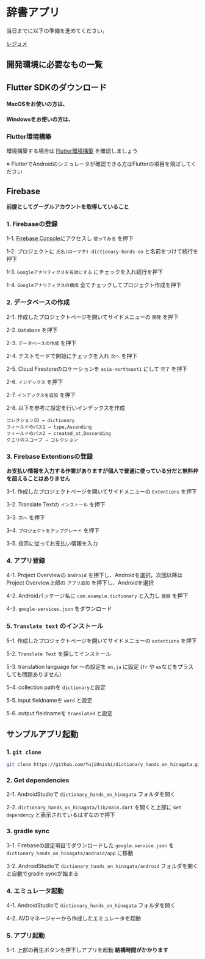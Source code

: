 # 辞書アプリ

当日までに以下の準備を進めてください。

[レジュメ](https://github.com/YujiOnishi/dictionary_hands_on_hinagata/)

## 開発環境に必要なもの一覧

<Environment />

## Flutter SDKのダウンロード

#### MacOSをお使いの方は、

<SDKInstall os="macos" version="v1.9.1+hotfix.6-stable" />

#### Windowsをお使いの方は、

<SDKInstall os="windows" version="v1.9.1+hotfix.6-stable" />

### Flutter環境構築

環境構築する場合は [Flutter環境構築](/handson/basic) を確認しましょう

※ FlutterでAndroidのシミュレータが確認できる方はFlutterの項目を飛ばしてください

## Firebase

**前提としてグーグルアカウントを取得していること**

### 1. Firebaseの登録

1-1. [Firebase Console](https://firebase.google.com/?hl=jahttps://firebase.google.com/?hl=ja)にアクセスし `使ってみる` を押下

1-2. プロジェクトに `氏名(ローマ字)-dictionary-hands-on` と名前をつけて続行を押下

1-3. `Googleアナリティクスを有効にする` にチェックを入れ続行を押下

1-4. `Googleアナリティクスの構成` 全てチェックしてプロジェクト作成を押下

### 2. データベースの作成

2-1. 作成したプロジェクトページを開いてサイドメニューの `開発` を押下

2-2. `Database` を押下

2-3. `データベースの作成` を押下

2-4. テストモードで開始にチェックを入れ `次へ` を押下

2-5. Cloud Firestoreのロケーションを `asia-northeast1` にして `完了` を押下

2-6. `インデックス` を押下

2-7. `インデックスを追加` を押下

2-8. 以下を参考に設定を行いインデックスを作成

```
コレクションID → dictionary
フィールドのパス1 → type,Ascending
フィールドのパス2 → created_at,Descending
クエリのスコープ → コレクション
```

### 3. Firebase Extentionsの登録

**お支払い情報を入力する作業がありますが個人で普通に使っている分だと無料枠を超えることはありません**

3-1. 作成したプロジェクトページを開いてサイドメニューの `Extentions` を押下

3-2. Translate Textの `インストール` を押下

3-3. `次へ` を押下

3-4. `プロジェクトをアップグレード` を押下

3-5. 指示に従ってお支払い情報を入力

### 4. アプリ登録

4-1. Project Overviewの `Android` を押下し、Androidを選択。次回以降はProject Overview上部の `アプリ追加` を押下し、Androidを選択

4-2. Androidパッケージ名に `com.example.dictionary` と入力し `登録` を押下

4-3. `google-services.json` をダウンロード

### 5. `Translate text` のインストール

5-1. 作成したプロジェクトページを開いてサイドメニューの `extentions` を押下

5-2. `Translate Text` を探してインストール

5-3. translation language for ～の設定を `en,ja` に設定 (`fr` や `es`などをプラスしても問題ありません)

5-4. collection pathを `dictionary`と設定

5-5. input fieldnameを `word` と設定

5-6. output fieldnameを `translated` と設定

## サンプルアプリ起動

### 1. `git clone`

```bash
git clone https://github.com/YujiOnishi/dictionary_hands_on_hinagata.git
```

### 2. Get dependencies

2-1. AndroidStudioで `dictionary_hands_on_hinagata` フォルダを開く

2-2. `dictionary_hands_on_hinagata/lib/main.dart` を開くと上部に `Get dependency` と表示されているはずなので押下

### 3. gradle sync

3-1. Firebaseの設定項目でダウンロードした `google.service.json` を `dictionary_hands_on_hinagata/android/app` に移動

3-2. AndroidStudioで `dictionary_hands_on_hinagata/android` フォルダを開くと自動でgradle syncが始まる

### 4. エミュレータ起動

4-1. AndroidStudioで `dictionary_hands_on_hinagata` フォルダを開く

4-2. AVDマネージャーから作成したエミュレータを起動

### 5. アプリ起動

5-1. 上部の再生ボタンを押下しアプリを起動 **結構時間がかかります**
